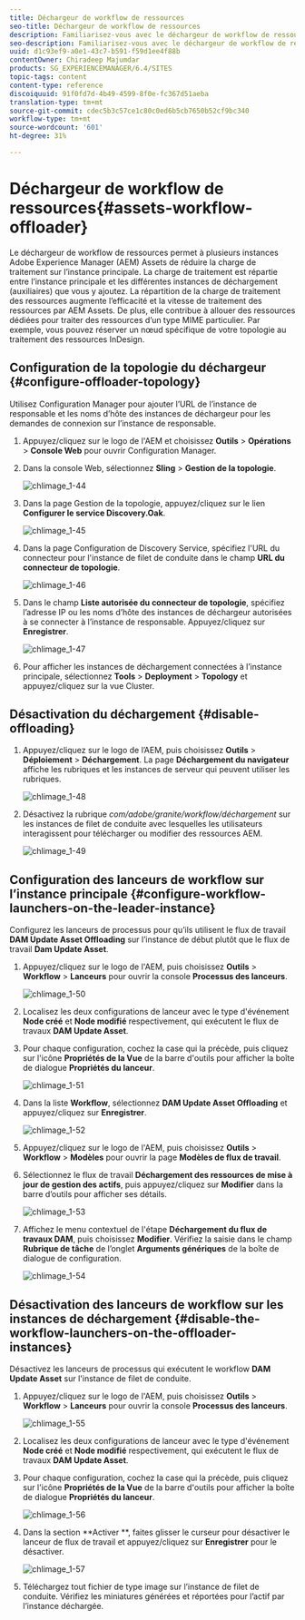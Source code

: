 ```yaml
---
title: Déchargeur de workflow de ressources
seo-title: Déchargeur de workflow de ressources
description: Familiarisez-vous avec le déchargeur de workflow de ressources.
seo-description: Familiarisez-vous avec le déchargeur de workflow de ressources.
uuid: d1c93ef9-a0e1-43c7-b591-f59d1ee4f88b
contentOwner: Chiradeep Majumdar
products: SG_EXPERIENCEMANAGER/6.4/SITES
topic-tags: content
content-type: reference
discoiquuid: 91f0fd7d-4b49-4599-8f0e-fc367d51aeba
translation-type: tm+mt
source-git-commit: cdec5b3c57ce1c80c0ed6b5cb7650b52cf9bc340
workflow-type: tm+mt
source-wordcount: '601'
ht-degree: 31%

---
```



# Déchargeur de workflow de ressources{#assets-workflow-offloader}

Le déchargeur de workflow de ressources permet à plusieurs instances Adobe Experience Manager (AEM) Assets de réduire la charge de traitement sur l’instance principale. La charge de traitement est répartie entre l’instance principale et les différentes instances de déchargement (auxiliaires) que vous y ajoutez. La répartition de la charge de traitement des ressources augmente l’efficacité et la vitesse de traitement des ressources par AEM Assets. De plus, elle contribue à allouer des ressources dédiées pour traiter des ressources d’un type MIME particulier. Par exemple, vous pouvez réserver un nœud spécifique de votre topologie au traitement des ressources InDesign.

## Configuration de la topologie du déchargeur  {#configure-offloader-topology}

Utilisez Configuration Manager pour ajouter l’URL de l’instance de responsable et les noms d’hôte des instances de déchargeur pour les demandes de connexion sur l’instance de responsable.

1. Appuyez/cliquez sur le logo de l&#39;AEM et choisissez **Outils** > **Opérations** > **Console Web** pour ouvrir Configuration Manager.
1. Dans la console Web, sélectionnez **Sling** > **Gestion de la topologie**.

   ![chlimage_1-44](assets/chlimage_1-44.png)

1. Dans la page Gestion de la topologie, appuyez/cliquez sur le lien **Configurer le service Discovery.Oak**.

   ![chlimage_1-45](assets/chlimage_1-45.png)

1. Dans la page Configuration de Discovery Service, spécifiez l&#39;URL du connecteur pour l&#39;instance de filet de conduite dans le champ **URL du connecteur de topologie**.

   ![chlimage_1-46](assets/chlimage_1-46.png)

1. Dans le champ **Liste autorisée du connecteur de topologie**, spécifiez l’adresse IP ou les noms d’hôte des instances de déchargeur autorisées à se connecter à l’instance de responsable. Appuyez/cliquez sur **Enregistrer**.

   ![chlimage_1-47](assets/chlimage_1-47.png)

1. Pour afficher les instances de déchargement connectées à l’instance principale, sélectionnez **Tools** > **Deployment** > **Topology** et appuyez/cliquez sur la vue Cluster.

## Désactivation du déchargement  {#disable-offloading}

1. Appuyez/cliquez sur le logo de l’AEM, puis choisissez **Outils** > **Déploiement** > **Déchargement**. La page **Déchargement du navigateur** affiche les rubriques et les instances de serveur qui peuvent utiliser les rubriques.

   ![chlimage_1-48](assets/chlimage_1-48.png)

1. Désactivez la rubrique *com/adobe/granite/workflow/déchargement* sur les instances de filet de conduite avec lesquelles les utilisateurs interagissent pour télécharger ou modifier des ressources AEM.

   ![chlimage_1-49](assets/chlimage_1-49.png)

## Configuration des lanceurs de workflow sur l’instance principale {#configure-workflow-launchers-on-the-leader-instance}

Configurez les lanceurs de processus pour qu’ils utilisent le flux de travail **DAM Update Asset Offloading** sur l’instance de début plutôt que le flux de travail **Dam Update Asset**.

1. Appuyez/cliquez sur le logo de l&#39;AEM, puis choisissez **Outils** > **Workflow** > **Lanceurs** pour ouvrir la console **Processus des lanceurs**.

   ![chlimage_1-50](assets/chlimage_1-50.png)

1. Localisez les deux configurations de lanceur avec le type d&#39;événement **Node créé** et **Node modifié** respectivement, qui exécutent le flux de travaux **DAM Update Asset**.
1. Pour chaque configuration, cochez la case qui la précède, puis cliquez sur l&#39;icône **Propriétés de la Vue** de la barre d&#39;outils pour afficher la boîte de dialogue **Propriétés du lanceur**.

   ![chlimage_1-51](assets/chlimage_1-51.png)

1. Dans la liste **Workflow**, sélectionnez **DAM Update Asset Offloading** et appuyez/cliquez sur **Enregistrer**.

   ![chlimage_1-52](assets/chlimage_1-52.png)

1. Appuyez/cliquez sur le logo de l&#39;AEM, puis choisissez **Outils** > **Workflow** > **Modèles** pour ouvrir la page **Modèles de flux de travail**.
1. Sélectionnez le flux de travail **Déchargement des ressources de mise à jour de gestion des actifs**, puis appuyez/cliquez sur **Modifier** dans la barre d’outils pour afficher ses détails.

   ![chlimage_1-53](assets/chlimage_1-53.png)

1. Affichez le menu contextuel de l&#39;étape **Déchargement du flux de travaux DAM**, puis choisissez **Modifier**. Vérifiez la saisie dans le champ **Rubrique de tâche** de l’onglet **Arguments génériques** de la boîte de dialogue de configuration.

   ![chlimage_1-54](assets/chlimage_1-54.png)

## Désactivation des lanceurs de workflow sur les instances de déchargement {#disable-the-workflow-launchers-on-the-offloader-instances}

Désactivez les lanceurs de processus qui exécutent le workflow **DAM Update Asset** sur l&#39;instance de filet de conduite.

1. Appuyez/cliquez sur le logo de l&#39;AEM, puis choisissez **Outils** > **Workflow** > **Lanceurs** pour ouvrir la console **Processus des lanceurs**.

   ![chlimage_1-55](assets/chlimage_1-55.png)

1. Localisez les deux configurations de lanceur avec le type d&#39;événement **Node créé** et **Node modifié** respectivement, qui exécutent le flux de travaux **DAM Update Asset**.
1. Pour chaque configuration, cochez la case qui la précède, puis cliquez sur l&#39;icône **Propriétés de la Vue** de la barre d&#39;outils pour afficher la boîte de dialogue **Propriétés du lanceur**.

   ![chlimage_1-56](assets/chlimage_1-56.png)

1. Dans la section **Activer **, faites glisser le curseur pour désactiver le lanceur de flux de travail et appuyez/cliquez sur **Enregistrer** pour le désactiver.

   ![chlimage_1-57](assets/chlimage_1-57.png)

1. Téléchargez tout fichier de type image sur l’instance de filet de conduite. Vérifiez les miniatures générées et réportées pour l’actif par l’instance déchargée.

